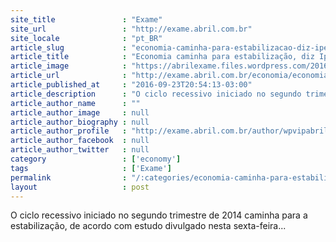```yaml
---
site_title               : "Exame"
site_url                 : "http://exame.abril.com.br"
site_locale              : "pt_BR"
article_slug             : "economia-caminha-para-estabilizacao-diz-ipea"
article_title            : "Economia caminha para estabilização, diz Ipea"
article_image            : "https://abrilexame.files.wordpress.com/2016/09/size_960_16_9_moedas551.jpg?quality=70&strip=all&w=960"
article_url              : "http://exame.abril.com.br/economia/economia-caminha-para-estabilizacao-diz-ipea/"
article_published_at     : "2016-09-23T20:54:13-03:00"
article_description      : "O ciclo recessivo iniciado no segundo trimestre de 2014 caminha para a estabilização, de acordo com estudo divulgado nesta sexta-feira..."
article_author_name      : ""
article_author_image     : null
article_author_biography : null
article_author_profile   : "http://exame.abril.com.br/author/wpvipabril/"
article_author_facebook  : null
article_author_twitter   : null
category                 : ['economy']
tags                     : ['Exame']
permalink                : "/:categories/economia-caminha-para-estabilizacao-diz-ipea/"
layout                   : post
---
```


O ciclo recessivo iniciado no segundo trimestre de 2014 caminha para a estabilização, de acordo com estudo divulgado nesta sexta-feira...
